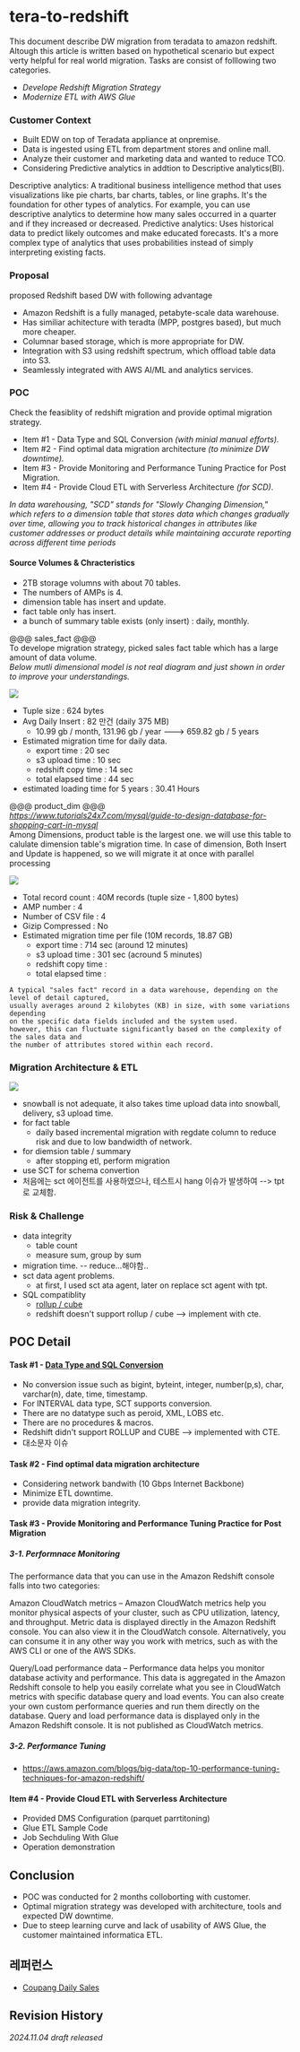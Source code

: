 # tera-to-redshift

This document describe DW migration from teradata to amazon redshift. Altough this article is written based on hypothetical scenario but expect verty helpful for real world migration. 
Tasks are consist of folllowing two categories.

- _Develope Redshift Migration Strategy_
- _Modernize ETL with AWS Glue_ 


### Customer Context ###

- Built EDW on top of Teradata appliance at onpremise.
- Data is ingested using ETL from department stores and online mall.
- Analyze their customer and marketing data and wanted to reduce TCO.
- Considering Predictive analytics in addtion to Descriptive analytics(BI).

Descriptive analytics: A traditional business intelligence method that uses visualizations like pie charts, bar charts, tables, or line graphs. It's the foundation for other types of analytics. For example, you can use descriptive analytics to determine how many sales occurred in a quarter and if they increased or decreased. 
Predictive analytics: Uses historical data to predict likely outcomes and make educated forecasts. It's a more complex type of analytics that uses probabilities instead of simply interpreting existing facts. 

### Proposal ###
proposed Redshift based DW with following advantage   

- Amazon Redshift is a fully managed, petabyte-scale data warehouse.
- Has similiar achitecture with teradta (MPP, postgres based), but much more cheaper.
- Columnar based storage, which is more appropriate for DW.
- Integration with S3 using redshift spectrum, which offload table data into S3.    
- Seamlessly integrated with AWS AI/ML and analytics services.


### POC ###

Check the feasiblity of redshift migration and provide optimal migration strategy.

- Item #1 - Data Type and SQL Conversion _(with minial manual efforts)._
- Item #2 - Find optimal data migration architecture _(to minimize DW downtime)._
- Item #3 - Provide Monitoring and Performance Tuning Practice for Post Migration.
- Item #4 - Provide Cloud ETL with Serverless Architecture _(for SCD)_.   

_In data warehousing, "SCD" stands for "Slowly Changing Dimension," which refers to a dimension table that stores data which changes gradually over time, allowing you to track historical changes in attributes like customer addresses or product details while maintaining accurate reporting across different time periods_
  

#### Source Volumes & Chracteristics ####

- 2TB storage volumns with about 70 tables.
- The numbers of AMPs is 4.
- dimension table has insert and update.
- fact table only has insert.
- a bunch of summary table exists (only insert) : daily, monthly.

@@@ sales_fact @@@  
To develope migration strategy, picked sales fact table which has a large amount of data volume.   
_Below mutli dimensional model is not real diagram and just shown in order to improve your understandings._

![](https://github.com/gnosia93/tera-to-redshift/blob/main/fact-design.png)

- Tuple size : 624 bytes
- Avg Daily Insert : 82 만건 (daily 375 MB)
  - 10.99 gb / month, 131.96 gb / year ---> 659.82 gb / 5 years 
- Estimated migration time for daily data. 
  - export time : 20 sec
  - s3 upload time : 10 sec
  - redshift copy time : 14 sec
  - total elapsed time : 44 sec
- estimated loading time for 5 years : 30.41 Hours


@@@ product_dim @@@  
_https://www.tutorials24x7.com/mysql/guide-to-design-database-for-shopping-cart-in-mysql_     
Among Dimensions, product table is the largest one. we will use this table to calulate dimension table's migration time. 
In case of dimension, Both Insert and Update is happened, so we will migrate it at once with parallel processing

![](https://github.com/gnosia93/tera-to-redshift/blob/main/images/product-dim.png)

- Total record count : 40M records (tuple size - 1,800 bytes)
- AMP number : 4
- Number of CSV file : 4
- Gizip Compressed : No
- Estimated migration time per file (10M records, 18.87 GB)
  - export time : 714 sec (around 12 minutes)
  - s3 upload time :  301 sec (acround 5 minutes)
  - redshift copy time : 
  - total elapsed time : 



```
A typical "sales fact" record in a data warehouse, depending on the level of detail captured,
usually averages around 2 kilobytes (KB) in size, with some variations depending
on the specific data fields included and the system used.
however, this can fluctuate significantly based on the complexity of the sales data and
the number of attributes stored within each record. 
```


### Migration Architecture & ETL ###
![](https://github.com/gnosia93/tera-to-emr/blob/main/images/teradata-mig.png)

- snowball is not adequate, it also takes time upload data into snowball, delivery, s3 upload time. 
- for fact table 
  - daily based incremental migration with regdate column to reduce risk and due to low bandwidth of network.
- for diemsion table / summary
  - after stopping etl, perform migration
- use SCT for schema convertion
- 처음에는 sct 에이전트를 사용하였으나, 테스트시 hang 이슈가 발생하여 --> tpt 로 교체함.

 
### Risk & Challenge ###
- data integrity
    - table count
    - measure sum, group by sum     
- migration time. -- reduce...해야함..
- sct data agent problems.
  - at first, I used sct ata agent, later on replace sct agent with tpt. 
- SQL compatiblity
  - [rollup / cube](https://www.cloudthat.com/resources/blog/aws-reinvent-2022-new-sql-functionalities-in-amazon-redshift)
  - redshift doesn't support rollup / cube --> implement with cte.




## POC Detail ##


#### Task #1 - [Data Type and SQL Conversion](https://docs.informatica.com/integration-cloud/data-ingestion-and-replication/current-version/database-ingestion-and-replication/database-ingestion-and-replication/default-data-type-mappings/teradata-source-and-amazon-redshift-target.html) ####

- No conversion issue such as bigint, byteint, integer, number(p,s), char, varchar(n), date, time, timestamp.
- For INTERVAL data type, SCT supports conversion.
- There are no datatype such as peroid, XML, LOBS etc.
- There are no procedures & macros.
- Redshift didn't support ROLLUP and CUBE --> implemented with CTE.
- 대소문자 이슈

#### Task #2 - Find optimal data migration architecture  ####
- Considering network bandwith (10 Gbps Internet Backbone) 
- Minimize ETL downtime. 
- provide data migration integrity.


#### Task #3 - Provide Monitoring and Performance Tuning Practice for Post Migration ####

##### 3-1. Performnace Monitoring #####
 
  The performance data that you can use in the Amazon Redshift console falls into two categories:
  
  Amazon CloudWatch metrics – Amazon CloudWatch metrics help you monitor physical aspects of your cluster, such as CPU utilization, latency, and throughput. Metric data is displayed directly in the Amazon Redshift console. You can also view it in the CloudWatch console. Alternatively, you can consume it in any other way you work with metrics, such as with the AWS CLI or one of the AWS SDKs.
  
  Query/Load performance data – Performance data helps you monitor database activity and performance. This data is aggregated in the Amazon Redshift console to help you easily correlate what you see in CloudWatch metrics with specific database query and load events. You can also create your own custom performance queries and run them directly on the database. Query and load performance data is displayed only in the Amazon Redshift console. It is not published as CloudWatch metrics.

##### 3-2. Performance Tuning #####
* https://aws.amazon.com/blogs/big-data/top-10-performance-tuning-techniques-for-amazon-redshift/



#### Item #4 - Provide Cloud ETL with Serverless Architecture ####
- Provided DMS Configuration (parquet parrtitoning)
- Glue ETL Sample Code
- Job Sechduling With Glue
- Operation demonstration  

## Conclusion ##

* POC was conducted for 2 months colloborting with customer.
* Optimal migration strategy was developed with architecture, tools and expected DW downtime.
* Due to steep learning curve and lack of usability of AWS Glue, the customer maintained informatica ETL.


## 레퍼런스 ##

* [Coupang Daily Sales](https://kr.investing.com/pro/NYSE:CPNG/explorer/volume_avg_3m)

## Revision History ##
_2024.11.04 draft released_


